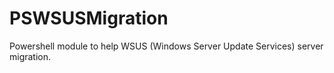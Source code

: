 # PSWSUSMigration
Powershell module to help WSUS (Windows Server Update Services) server migration.
